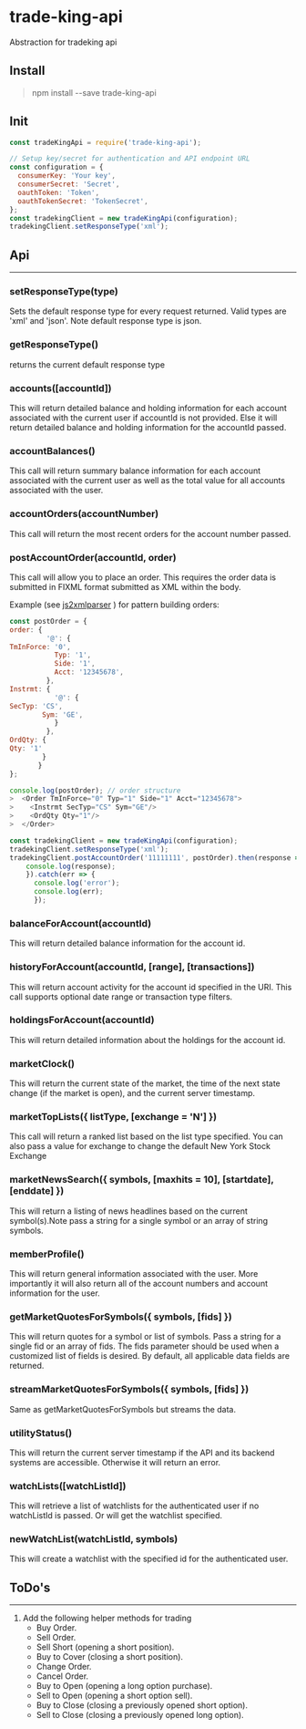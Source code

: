 # trade-king-api
Abstraction for tradeking api

## Install
> npm install --save trade-king-api

## Init
```javascript
const tradeKingApi = require('trade-king-api');

// Setup key/secret for authentication and API endpoint URL
const configuration = {
  consumerKey: 'Your key',
  consumerSecret: 'Secret',
  oauthToken: 'Token',
  oauthTokenSecret: 'TokenSecret',
};
const tradekingClient = new tradeKingApi(configuration);
tradekingClient.setResponseType('xml');

```
## Api
___

### setResponseType(type) 
Sets the default response type for every request returned. Valid types are 'xml' and 'json'.
Note default response type is json.

### getResponseType()
returns the current default response type

### accounts([accountId]) 
This  will return detailed balance and holding information for each account associated with the current user if accountId is not provided. Else it will return detailed balance and holding information for the accountId passed.

### accountBalances()
This call will return summary balance information for each account associated with the current user as well as the total value for all accounts associated with the user.


### accountOrders(accountNumber)
This call will return the most recent orders for the account number passed.

### postAccountOrder(accountId, order)

This call will allow you to place an order. This requires the order data is submitted in FIXML format submitted as XML within the body.

Example (see [js2xmlparser](https://github.com/michaelkourlas/node-js2xmlparser) ) for pattern building orders:
``` javascript
const postOrder = {
order: {
         '@': {
TmInForce: '0',
           Typ: '1',
           Side: '1',
           Acct: '12345678',
         },
Instrmt: {
           '@': {
SecTyp: 'CS',
        Sym: 'GE',
           }
         },
OrdQty: {
Qty: '1'
        }
       }
};

console.log(postOrder); // order structure
>  <Order TmInForce="0" Typ="1" Side="1" Acct="12345678">
>    <Instrmt SecTyp="CS" Sym="GE"/>
>    <OrdQty Qty="1"/>
>  </Order>

const tradekingClient = new tradeKingApi(configuration);
tradekingClient.setResponseType('xml');
tradekingClient.postAccountOrder('11111111', postOrder).then(response => {
    console.log(response);
    }).catch(err => {
      console.log('error');
      console.log(err);
      });
```

### balanceForAccount(accountId)
This will return detailed balance information for the account id.

###  historyForAccount(accountId, [range], [transactions]) 
This will return account activity for the account id specified in the URI. This call supports optional date range or transaction type filters.

###  holdingsForAccount(accountId)
This will return detailed information about the holdings for the account id.

###  marketClock()
This will return the current state of the market, the time of the next state change (if the market is open), and the current server timestamp.

###  marketTopLists({ listType, [exchange = 'N'] }) 
This call will return a ranked list based on the list type specified. You can also pass a value for exchange to change the default New York Stock Exchange

###  marketNewsSearch({ symbols, [maxhits = 10], [startdate], [enddate] })
This will return a listing of news headlines based on the current symbol(s).Note pass a string for a single symbol or an array of string symbols.
###  memberProfile()
This will return general information associated with the user. More importantly it will also return all of the account numbers and account information for the user.
### getMarketQuotesForSymbols({ symbols, [fids] })
This will return quotes for a symbol or list of symbols. Pass a string for a single fid or an array of fids. The fids parameter should be used when a customized list of fields is desired. By default, all applicable data fields are returned.

### streamMarketQuotesForSymbols({ symbols, [fids] })
Same as getMarketQuotesForSymbols but streams the data.

### utilityStatus()
This will return the current server timestamp if the API and its backend systems are accessible. Otherwise it will return an error.
### watchLists([watchListId])
This will retrieve a list of watchlists for the authenticated user if no watchListId is passed. Or will get the watchlist specified.
### newWatchList(watchListId, symbols)
This will create a watchlist with the specified id for the authenticated user.

## ToDo's
___
1. Add the following helper methods for trading 
    * Buy Order. 
    * Sell Order.
    * Sell Short (opening a short position).
    * Buy to Cover (closing a short position).
    * Change Order.
    * Cancel Order.
    * Buy to Open (opening a long option purchase).
    * Sell to Open (opening a short option sell).
    * Buy to Close (closing a previously opened short option).
    * Sell to Close (closing a previously opened long option).
